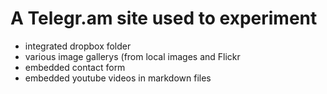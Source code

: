 A Telegr.am site used to experiment
=============

- integrated dropbox folder
- various image gallerys (from local images and Flickr
- embedded contact form
- embedded youtube videos in markdown files



